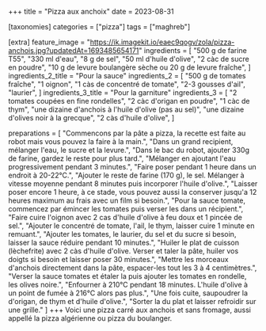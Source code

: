 +++
title = "Pizza aux anchoix"
date = 2023-08-31

[taxonomies]
categories = ["pizza"]
tags = ["maghreb"]

[extra]
feature_image = "https://ik.imagekit.io/eaec9qogv/zola/pizza-anchois.jpg?updatedAt=1693485654171"
ingredients = [
  "500 g de farine T55",
  "330 ml d'eau",
  "8 g de sel",
  "50 ml d'huile d'olive",
  "2 càc de sucre en poudre",
  "10 g de levure boulangère sèche ou 20 g de levure fraîche",
]
ingredients_2_title = "Pour la sauce"
ingredients_2 = [
  "500 g de tomates fraîche",
  "1 oignon",
  "1 càs de concentré de tomate",
  "2-3 gousses d'ail",
  "laurier",
]
ingredients_3_title = "Pour la garniture"
ingredients_3 = [
  "2 tomates coupées en fine rondelles",
  "2 càc d'origan en poudre",
  "1 càc de thym",
  "une dizaine d'anchois à l'huile d'olive (pas au sel)",
  "une dizaine d'olives noir à la grecque",
  "2 càs d'huile d'olive",
]

preparations = [
  "Commencons par la pâte a pizza, la recette est faite au robot mais vous pouvez la faire à la main.",
  "Dans un grand recipient, mélanger l'eau, le sucre et la levure.",
  "Dans le bac du robot, ajouter 330g de farine, gardez le reste pour plus tard.",
  "Mélanger en ajoutant l'eau progressivement pendant 3 minutes.",
  "Faire poser pendant 1 heure dans un endroit à 20-22°C.",
  "Ajouter le reste de farine (170 g), le sel. Mélanger à vitesse moyenne pendant 8 minutes puis incorporer l'huile d'olive.",
  "Laisser poser encore 1 heure, à ce stade, vous pouvez aussi la conserver jusqu'a 12 heures maximum au frais avec un film si besoin.",
  "Pour la sauce tomate, commencez par émincer les tomates puis verser les dans un récipient.",
  "Faire cuire l'oignon avec 2 cas d'huile d'olive à feu doux et 1 pincée de sel.",
  "Ajouter le concentré de tomate, l'ail, le thym, laisser cuire 1 minute en remuant.",
  "Ajouter les tomates, le laurier, du sel et du sucre si besoin, laisser la sauce réduire pendant 10 minutes.",
  "Huiler le plat de cuisson (lèchefrite) avec 2 càs d'huile d'olive. Verser et taler la pâte, huiler vos doigts si besoin et laisser poser 30 minutes.",
  "Mettre les morceaux d'anchois directement dans la pâte, espacer-les tout les 3 à 4 centimètres.",
  "Verser la sauce tomates et étaler la puis ajouter les tomates en rondelle, les olives noire.",
  "Enfourner à 210°C pendant 18 minutes. L'huile d'olive à un point de fumée à 216°C alors pas plus.",
  "Une fois cuite, saupoudrer la d'origan, de thym et d'huile d'olive.",
  "Sorter la du plat et laisser refroidir sur une grille."
]
+++
Voici une pizza carré aux anchois et sans fromage, aussi appellé la pizza algérienne ou pizza du boulanger.

